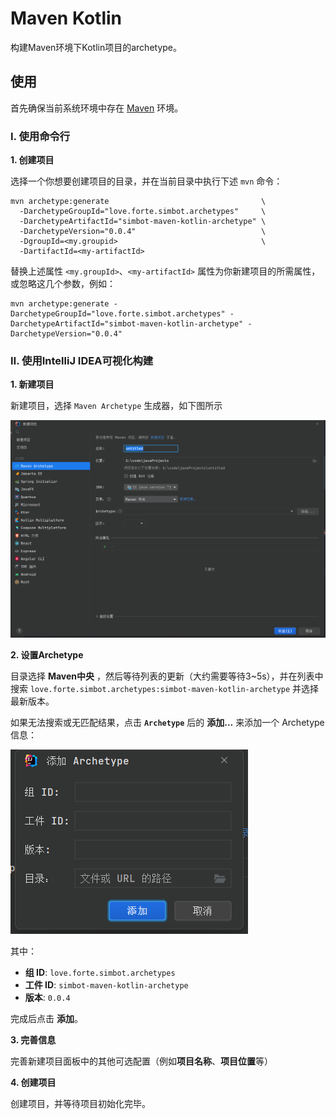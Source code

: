 # Maven Kotlin

构建Maven环境下Kotlin项目的archetype。

## 使用

首先确保当前系统环境中存在 [Maven](https://maven.apache.org/) 环境。

### Ⅰ. 使用命令行

**1. 创建项目**

选择一个你想要创建项目的目录，并在当前目录中执行下述 `mvn` 命令：

```shell
mvn archetype:generate                                  \
  -DarchetypeGroupId="love.forte.simbot.archetypes"     \
  -DarchetypeArtifactId="simbot-maven-kotlin-archetype" \
  -DarchetypeVersion="0.0.4"                            \
  -DgroupId=<my.groupid>                                \
  -DartifactId=<my-artifactId>
```

替换上述属性 `<my.groupId>`、`<my-artifactId>` 属性为你新建项目的所需属性，或忽略这几个参数，例如：

```shell
mvn archetype:generate -DarchetypeGroupId="love.forte.simbot.archetypes" -DarchetypeArtifactId="simbot-maven-kotlin-archetype" -DarchetypeVersion="0.0.4"
```


### Ⅱ. 使用IntelliJ IDEA可视化构建

**1. 新建项目**

新建项目，选择 `Maven Archetype` 生成器，如下图所示

![create-project.png](../.simbot/readmeAssets/maven-kotlin/create-project.png)

**2. 设置Archetype**

目录选择 **Maven中央** ，然后等待列表的更新（大约需要等待3~5s），并在列表中搜索 `love.forte.simbot.archetypes:simbot-maven-kotlin-archetype` 并选择最新版本。

如果无法搜索或无匹配结果，点击 **`Archetype`** 后的 **添加...** 来添加一个 Archetype 信息：

![add-archetype.png](../.simbot/readmeAssets/maven-kotlin/add-archetype.png)

其中：

- **组 ID**: `love.forte.simbot.archetypes`
- **工件 ID**: `simbot-maven-kotlin-archetype`
- **版本**: `0.0.4`

完成后点击 **添加**。


**3. 完善信息**

完善新建项目面板中的其他可选配置（例如**项目名称**、**项目位置**等）

**4. 创建项目**

创建项目，并等待项目初始化完毕。